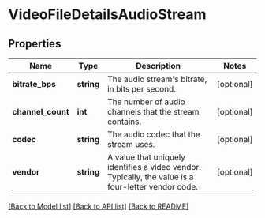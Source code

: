 # VideoFileDetailsAudioStream

## Properties
Name | Type | Description | Notes
------------ | ------------- | ------------- | -------------
**bitrate_bps** | **string** | The audio stream&#39;s bitrate, in bits per second. | [optional] 
**channel_count** | **int** | The number of audio channels that the stream contains. | [optional] 
**codec** | **string** | The audio codec that the stream uses. | [optional] 
**vendor** | **string** | A value that uniquely identifies a video vendor. Typically, the value is a four-letter vendor code. | [optional] 

[[Back to Model list]](../README.md#documentation-for-models) [[Back to API list]](../README.md#documentation-for-api-endpoints) [[Back to README]](../README.md)


